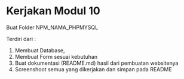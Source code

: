 # Kerjakan Modul 10
Buat Folder 
NPM_NAMA_PHPMYSQL

Terdiri dari :
1. Membuat Database,
2. Membuat Form sesuai kebutuhan
3. Buat dokumentasi (README.md) hasil dari pembuatan websitenya
4. Screenshoot semua yang dikerjakan dan simpan pada README